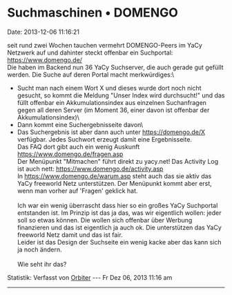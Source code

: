Suchmaschinen • DOMENGO
=======================

Date: 2013-12-06 11:16:21

seit rund zwei Wochen tauchen vermehrt DOMENGO-Peers im YaCy Netzwerk
auf und dahinter steckt offenbar ein Suchportal:
<https://www.domengo.de/>\
Die haben im Backend nun 36 YaCy Suchserver, die auch gerade gut gefüllt
werden. Die Suche auf deren Portal macht merkwürdiges:\
- Sucht man nach einem Wort X und dieses wurde dort noch nicht gesucht,
so kommt die Meldung \"Unser Index wird durchsucht!\" und das füllt
offenbar ein Akkumulationsindex aus einzelnen Suchanfragen gegen all
deren Server (im Moment 36, einer davon ist offenbar der
Akkumulationsindex)\
- Dann kommt eine Suchergebnisseite davon\
- Das Suchergebnis ist aber dann auch unter <https://domengo.de/X>
verfügbar. Jedes Suchwort erzeugt damit eine Ergebnisseite.\
Das FAQ dort gibt auch ein wenig Auskunft
<https://www.domengo.de/fragen.asp>\
Der Menüpunkt \"Mitmachen\" führt direkt zu yacy.net! Das Activity Log
ist auch nett: <https://www.domengo.de/activity.asp>\
In <https://www.domengo.de/warum.asp> steht auch das sie aktiv das YaCy
freeworld Netz unterstützen. Der Menüpunkt kommt aber erst, wenn man
vorher auf \'Fragen\' geklick hat.\
\
Ich war ein wenig überrascht dass hier so ein großes YaCy Suchportal
entstanden ist. Im Prinzip ist das ja das, was wir eigentlich wollen:
jeder soll so etwas können. Die wollen sich offenbar über Werbung
finanzieren und das ist eigentlich ja auch ok. Die unterstützen das YaCy
freeworld Netz damit und das ist fair.\
Leider ist das Design der Suchseite ein wenig kacke aber das kann sich
ja noch ändern.\
\
Wie seht ihr das?

Statistik: Verfasst von
[Orbiter](http://forum.yacy-websuche.de/memberlist.php?mode=viewprofile&u=2)
--- Fr Dez 06, 2013 11:16 am

------------------------------------------------------------------------
